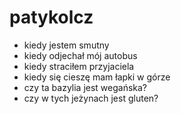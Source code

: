 # patykolcz

* kiedy jestem smutny
* kiedy odjechał mój autobus
* kiedy straciłem przyjaciela
* kiedy się cieszę mam łapki w górze
* czy ta bazylia jest wegańska?
* czy w tych jeżynach jest gluten?

